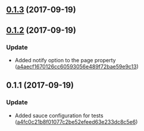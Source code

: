 <a name="0.1.3"></a>
## [0.1.3](https://github.com/advanced-rest-client/arc-request-settings-panel/compare/0.1.2...0.1.3) (2017-09-19)




<a name="0.1.2"></a>
## [0.1.2](https://github.com/advanced-rest-client/arc-request-settings-panel/compare/0.1.1...0.1.2) (2017-09-19)


### Update

* Added notify option to the page property ([a4aecf1670126cc60593056e489f72bae59e9c13](https://github.com/advanced-rest-client/arc-request-settings-panel/commit/a4aecf1670126cc60593056e489f72bae59e9c13))



<a name="0.1.1"></a>
## 0.1.1 (2017-09-19)


### Update

* Added sauce configuration for tests ([a4fc0c21b8f01077c2be52efeed63e233dc8c5e6](https://github.com/advanced-rest-client/arc-request-settings-panel/commit/a4fc0c21b8f01077c2be52efeed63e233dc8c5e6))



